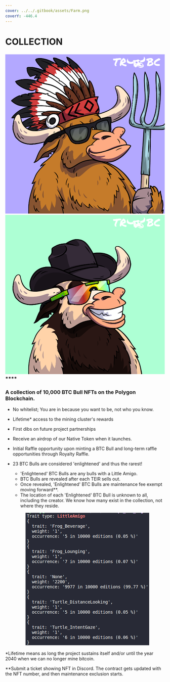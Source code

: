 ```yaml
---
cover: ../../.gitbook/assets/Farm.png
coverY: -446.4
---
```


# COLLECTION

### ****![](../../.gitbook/assets/47.png)****![](../../.gitbook/assets/62.png)****

### **A collection of 10,000 BTC Bull NFTs on the Polygon Blockchain.**&#x20;

* No whitelist; You are in because you want to be, not who you know.&#x20;
* Lifetime\* access to the mining cluster's rewards
* First dibs on future project partnerships
* Receive an airdrop of our Native Token when it launches.
* Initial Raffle opportunity upon minting a BTC Bull and long-term raffle opportunities through Royalty Raffle.
*   &#x20;23 BTC Bulls are considered 'enlightened' and thus the rarest!&#x20;

    * 'Enlightened' BTC Bulls are any bulls with a Little Amigo.&#x20;
    * BTC Bulls are revealed after each TEIR sells out.&#x20;
    * Once revealed, 'Enlightened' BTC Bulls are maintenance fee exempt moving forward\*\*. &#x20;
    * The location of each 'Enlightened' BTC Bull is unknown to all, including the creator. We know how many exist in the collection, not where they reside.&#x20;



    <figure><img src="../../.gitbook/assets/image.png" alt=""><figcaption></figcaption></figure>

\*Lifetime means as long the project sustains itself and/or until the year 2040 when we can no longer mine bitcoin.  &#x20;

\*\*Submit a ticket showing NFT in Discord. The contract gets updated with the NFT number, and then maintenance exclusion starts.&#x20;
